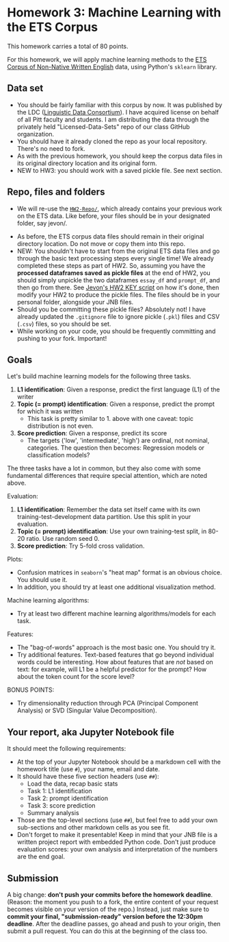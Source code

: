 # Homework 3: Machine Learning with the ETS Corpus

This homework carries a total of 80 points.

For this homework, we will apply machine learning methods to the [ETS Corpus of Non-Native Written English](https://catalog.ldc.upenn.edu/LDC2014T06) data, using Python's `sklearn` library.

## Data set
- You should be fairly familiar with this corpus by now. It was published by the LDC ([Linguistic Data Consortium](https://www.ldc.upenn.edu/)). I have acquired license on behalf of all Pitt faculty and students. I am distributing the data through the privately held "Licensed-Data-Sets" repo of our class GitHub organization.
- You should have it already cloned the repo as your local repository. There's no need to fork.
- As with the previous homework, you should keep the corpus data files in its original directory location and its original form.
- NEW to HW3: you should work with a saved pickle file. See next section.

## Repo, files and folders

- We will re-use the [`HW2-Repo/`](https://github.com/Data-Science-for-Linguists-2020/HW2-Repo), which already contains your previous work on the ETS data. Like before, your files should be in your designated folder, say jevon/.
<!-- - I am providing a starter script for this homework. Copy it into your personal directory, rename it, and then work on it. More details on this JNB file below. -->
- As before, the ETS corpus data files should remain in their original directory location. Do not move or copy them into this repo.
- NEW: You shouldn't have to start from the original ETS data files and go through the basic text processing steps every single time! We already completed these steps as part of HW2. So, assuming you have the **processed dataframes saved as pickle files** at the end of HW2, you should simply unpickle the two dataframes `essay_df` and `prompt_df`, and then go from there. See [Jevon's HW2 KEY script](https://github.com/Data-Science-for-Linguists-2020/HW2-Repo/tree/master/jevon) on how it's done, then modify your HW2 to produce the pickle files. The files should be in your personal folder, alongside your JNB files.    
- Should you be committing these pickle files? Absolutely not! I have already updated the `.gitignore` file to ignore pickle (`.pkl`) files and CSV (`.csv`) files, so you should be set.
- While working on your code, you should be frequently committing and pushing to your fork. Important!



## Goals

Let's build machine learning models for the following three tasks.

1. **L1 identification**: Given a response, predict the first language (L1) of the writer
1. **Topic (= prompt) identification**: Given a response, predict the prompt for which it was written
    - This task is pretty similar to 1. above with one caveat: topic distribution is not even.
1. **Score prediction**: Given a response, predict its score
    - The targets ('low', 'intermediate', 'high') are ordinal, not nominal, categories. The question then becomes: Regression models or classification models?

The three tasks have a lot in common, but they also come with some fundamental differences that require special attention, which are noted above.

Evaluation:

1. **L1 identification**: Remember the data set itself came with its own training-test-development data partition. Use this split in your evaluation.
1. **Topic (= prompt) identification**: Use your own training-test split, in 80-20 ratio. Use random seed 0.
1. **Score prediction**: Try 5-fold cross validation.  

Plots:

- Confusion matrices in `seaborn`'s "heat map" format is an obvious choice. You should use it.
- In addition, you should try at least one additional visualization method.

Machine learning algorithms:

- Try at least two different machine learning algorithms/models for each task.

Features:

- The "bag-of-words" approach is the most basic one. You should try it.
- Try additional features. Text-based features that go beyond individual words could be interesting. How about features that are _not_ based on text: for example, will L1 be a helpful predictor for the prompt? How about the token count for the score level?

BONUS POINTS:
- Try dimensionality reduction through PCA (Principal Component Analysis) or SVD (Singular Value Decomposition).


## Your report, aka Jupyter Notebook file

It should meet the following requirements:

- At the top of your Jupyter Notebook should be a markdown cell with the homework title (use `#`), your name, email and date.
- It should have these five section headers (use `##`):
   - Load the data, recap basic stats
   - Task 1: L1 identification
   - Task 2: prompt identification
   - Task 3: score prediction
   - Summary analysis
- Those are the top-level sections (use `##`), but feel free to add your own sub-sections and other markdown cells as you see fit.
- Don't forget to make it presentable! Keep in mind that your JNB file is a written project report with embedded Python code. Don't just produce evaluation scores: your own analysis and interpretation of the numbers are the end goal.


## Submission
A big change: **don't push your commits before the homework deadline**. (Reason: the moment you push to a fork, the entire content of your request becomes visible on your version of the repo.) Instead, just make sure to **commit your final, "submission-ready" version before the 12:30pm deadline**. After the deadline passes, go ahead and push to your origin, then submit a pull request. You can do this at the beginning of the class too.
